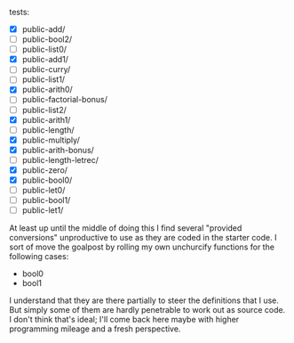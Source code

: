 tests:
- [x] public-add/            
- [ ] public-bool2/          
- [ ] public-list0/
- [x] public-add1/           
- [ ] public-curry/          
- [ ] public-list1/
- [x] public-arith0/         
- [ ] public-factorial-bonus/
- [ ] public-list2/
- [x] public-arith1/         
- [ ] public-length/         
- [x] public-multiply/
- [x] public-arith-bonus/    
- [ ] public-length-letrec/  
- [x] public-zero/
- [x] public-bool0/          
- [ ] public-let0/
- [ ] public-bool1/          
- [ ] public-let1/

At least up until the middle of doing this I find several "provided conversions" unproductive
to use as they are coded in the starter code. I sort of move the goalpost by rolling my own
unchurcify functions for the following cases:
- bool0
- bool1

I understand that they are there partially to steer the definitions that I use. But simply
some of them are hardly penetrable to work out as source code. I don't think that's ideal;
I'll come back here maybe with higher programming mileage and a fresh perspective.
